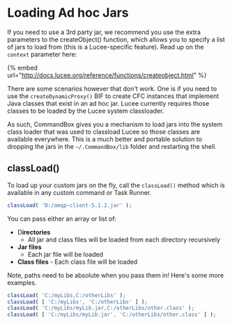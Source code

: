 # Loading Ad hoc Jars

If you need to use a 3rd party jar, we recommend you use the extra parameters to the createObject\(\) function, which allows you to specify a list of jars to load from \(this is a Lucee-specific feature\). Read up on the `context` parameter here:

{% embed url="http://docs.lucee.org/reference/functions/createobject.html" %}

There are some scenarios however that don't work. One is if you need to use the `createDynamicProxy()` BIF to create CFC instances that implement Java classes that exist in an ad hoc jar. Lucee currently requires those classes to be loaded by the Lucee system classloader.

As such, CommandBox gives you a mechanism to load jars into the system class loader that was used to classload Lucee so those classes are available everywhere. This is a much better and portable solution to dropping the jars in the `~/.CommandBox/lib` folder and restarting the shell.

## classLoad\(\)

To load up your custom jars on the fly, call the `classLoad()` method which is available in any custom command or Task Runner.

```javascript
classLoad( 'D:/amqp-client-5.1.2.jar' );
```

You can pass either an array or list of:

* D**irectories**
  * All jar and class files will be loaded from each directory recursively
* **Jar files**
  * Each jar file will be loaded
* **Class files** - Each class file will be loaded

Note, paths need to be absolute when you pass them in! Here's some more examples.

```javascript
classLoad( 'C:/myLibs,C:/otherLibs' );
classLoad( [ 'C:/myLibs', 'C:/otherLibs' ] );
classLoad( 'C:/myLibs/myLib.jar,C:/otherLibs/other.class' );
classLoad( [ 'C:/myLibs/myLib.jar', 'C:/otherLibs/other.class' ] );
```

